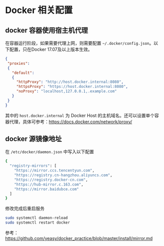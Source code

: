 # Docker 相关配置


## docker 容器使用宿主机代理

在容器运行阶段，如果需要代理上网，则需要配置 `~/.docker/config.json`。以下配置，只在Docker 17.07及以上版本生效。

```json
{
 "proxies":
 {
   "default":
   {
     "httpProxy": "http://host.docker.internal:8080",
     "httpsProxy": "https://host.docker.internal:8080",
     "noProxy": "localhost,127.0.0.1,.example.com"
   }
 }
}
```

其中的 `host.docker.internal` 为 Docker Host 的主机域名。还可以设置单个容器代理，具体可参考：<https://docs.docker.com/network/proxy/>

## docker 源镜像地址

在 `/etc/docker/daemon.json` 中写入以下配置

```bash
{
  "registry-mirrors": [
    "https://mirror.ccs.tencentyun.com",
    "https://registry.cn-hangzhou.aliyuncs.com",
    "https://registry.docker-cn.com",
    "https://hub-mirror.c.163.com",
    "https://mirror.baidubce.com"
  ]
}
```

修改完成后重启服务

```bash
sudo systemctl daemon-reload
sudo systemctl restart docker
```

参考：<https://github.com/yeasy/docker_practice/blob/master/install/mirror.md>

